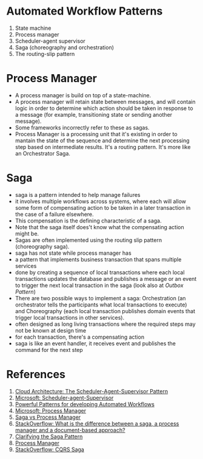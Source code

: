 # Automated Workflow Patterns

1. State machine
2. Process manager
3. Scheduler-agent supervisor
4. Saga (choreography and orchestration)
5. The routing-slip pattern


# Process Manager

- A process manager is build on top of a state-machine. 
- A process manager will retain state between messages, and will contain logic in order to determine which action should be taken in response to a message (for example, transitioning state or sending another message). 
- Some frameworks incorrectly refer to these as sagas.
- Process Manager is a processing unit that it's existing in order to mantain the state of the sequence and determine the next processing step based on intermediate results. It's a routing pattern. It's more like an Orchestrator Saga.

# Saga

- saga is a pattern intended to help manage failures
- it involves multiple workflows across systems, where each will allow some form of compensating action to be taken in a later transaction in the case of a failure elsewhere.
- This compensation is the defining characteristic of a saga. 
- Note that the saga itself does't know what the compensating action might be. 
- Sagas are often implemented using the routing slip pattern (choreography saga).
- saga has not state while process manager has
- a pattern that implements business transaction that spans multiple services 
- done by creating a sequence of local transactions where each local transactions updates the database and publishes a message or an event to trigger the next local transaction in the saga (look also at _Outbox Pattern_)
- There are two possible ways to implement a saga: Orchestration (an orchestrator tells the participants what local transactions to execute) and Choreography (each local transaction publishes domain events that trigger local transactions in other services).
- often designed as long living transactions where the required steps may not be known at design time 
- for each transaction, there's a compensating action
- saga is like an event handler, it receives event and publishes the command for the next step

# References 
1. [Cloud Architecture: The Scheduler-Agent-Supervisor Pattern](https://vasters.com/archive/Cloud-Architecture-The-Scheduler-Agent-Supervisor-Pattern.html)
2. [Microsoft: Scheduler-agent-Supervisor](https://docs.microsoft.com/en-us/azure/architecture/patterns/scheduler-agent-supervisor)
3. [Powerful Patterns for developing Automated Workflows](https://dotnetsilverlightprism.wordpress.com/2015/01/04/powerful-patterns-for-developing-automated-workflows/)
4. [Microsoft: Process Manager](https://docs.microsoft.com/en-us/previous-versions/msp-n-p/jj591569(v=pandp.10)?redirectedfrom=MSDN)
5. [Saga vs Process Manager](https://blog.devarchive.net/2015/11/saga-vs-process-manager.html)
6. [StackOverflow: What is the difference between a saga, a process manager and a document-based approach?](https://stackoverflow.com/questions/15528015/what-is-the-difference-between-a-saga-a-process-manager-and-a-document-based-ap)
7. [Clarifying the Saga Pattern](http://web.archive.org/web/20161205130022/http://kellabyte.com:80/2012/05/30/clarifying-the-saga-pattern)
8. [Process Manager](https://www.enterpriseintegrationpatterns.com/patterns/messaging/ProcessManager.html)
9. [StackOverflow: CQRS Saga](https://stackoverflow.com/questions/13489829/cqrs-sagas-did-i-understand-them-right)
